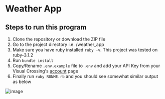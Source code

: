 # Weather App

## Steps to run this program
1. Clone the repository or download the ZIP file
2. Go to the project directory i.e. /weather_app
3. Make sure you have ruby installed `ruby -v`. This project was tested on ruby-3.1.2
4. Run `bundle install`
5. Copy/Rename `.env.example` file to `.env` and add your API Key from your Visual Crossing's [account](https://www.visualcrossing.com/account) page
6. Finally run `ruby RUNME.rb` and you should see somewhat similar output as below

![image](https://user-images.githubusercontent.com/8036051/190959639-0859446c-45cf-406f-a6ca-e85ac3d5492e.png)
